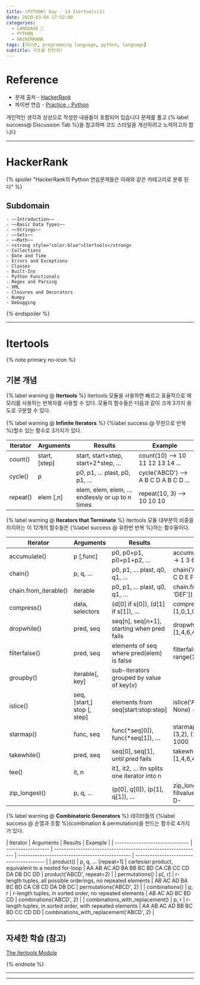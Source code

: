 ```yaml
---
title: (PYTHON) Day - 14 Itertools(1)
date: 2020-03-04 17:52:00
categories:
  - LANGUAGE 🚀
  - PYTHON
  - HACKERRANK
tags: [파이썬, programming language, python, language]
subtitle: 기초를 탄탄히!
---
```


# Reference

- 문제 출처 - [HackerRank](https://www.hackerrank.com/dashboard)
- 파이썬 연습 - [Practice - Python](https://www.hackerrank.com/domains/python?filters%5Bstatus%5D%5B%5D=unsolved&badge_type=python)

개인적인 생각과 상상으로 작성한 내용들이 포함되어 있습니다
문제를 풀고 {% label success@ Discussion Tab %}을 참고하며 코드 스타일을 개선하려고 노력하고자 합니다

---

# HackerRank

{% spoiler "HackerRank의 Python 연습문제들은 아래와 같은 카테고리로 분류 된다" %}

## Subdomain

    - ~~Introduction~~
    - ~~Basic Data Types~~
    - ~~Strings~~
    - ~~Sets~~
    - ~~Math~~
    - <strong style="color:blue">Itertools</strong>
    - Collections
    - Date and Time
    - Errors and Exceptions
    - Classes
    - Built-Ins
    - Python Functionals
    - Regex and Parsing
    - XML
    - Closures and Decorators
    - Numpy
    - Debugging

{% endspoiler %}

---

# Itertools

{% note primary no-icon %}

## 기본 개념

{% label warning @ **Itertools** %}
itertools 모듈을 사용하면 빠르고 효율적으로 메모리를 사용하는 반복자를 사용할 수 있다.
모듈의 함수들은 다음과 같이 크게 3가지 용도로 구분할 수 있다.

{% label warning @ **Infinite Iterators** %}
{%label success @ 무한으로 반복 %}할수 있는 함수로 3가지가 있다.

| Iterator | Arguments     | Results                                        | Example                               |
| -------- | ------------- | ---------------------------------------------- | ------------------------------------- |
| count()  | start, [step] | start, start+step, start+2\*step, …            | count(10) --> 10 11 12 13 14 ...      |
| cycle()  | p             | p0, p1, … plast, p0, p1, …                     | cycle('ABCD') --> A B C D A B C D ... |
| repeat() | elem [,n]     | elem, elem, elem, … endlessly or up to n times | repeat(10, 3) --> 10 10 10            |

{% label warning @ **Iterators that Terminate** %}
itertools 모듈 대부분의 비중을 차지하는 이 12개의 함수들은 {%label success @ 유한번 반복 %}하는 함수들이다.

| Iterator              | Arguments                   | Results                                    | Example                                                  |
| --------------------- | --------------------------- | ------------------------------------------ | -------------------------------------------------------- |
| accumulate()          | p [,func]                   | p0, p0+p1, p0+p1+p2, …                     | accumulate([1,2,3,4,5]) --> 1 3 6 10 15                  |
| chain()               | p, q, …                     | p0, p1, … plast, q0, q1, …                 | chain('ABC', 'DEF') --> A B C D E F                      |
| chain.from_iterable() | iterable                    | p0, p1, … plast, q0, q1, …                 | chain.from_iterable(['ABC', 'DEF']) --> A B C D E F      |
| compress()            | data, selectors             | (d[0] if s[0]), (d[1] if s[1]), …          | compress('ABCDEF', [1,0,1,0,1,1]) --> A C E F            |
| dropwhile()           | pred, seq                   | seq[n], seq[n+1], starting when pred fails | dropwhile(lambda x: x<5, [1,4,6,4,1]) --> 6 4 1          |
| filterfalse()         | pred, seq                   | elements of seq where pred(elem) is false  | filterfalse(lambda x: x%2, range(10)) --> 0 2 4 6 8      |
| groupby()             | iterable[, key]             | sub-iterators grouped by value of key(v)   |                                                          |
| islice()              | seq, [start,] stop [, step] | elements from seq[start:stop:step]         | islice('ABCDEFG', 2, None) --> C D E F G                 |
| starmap()             | func, seq                   | func(*seq[0]), func(*seq[1]), …            | starmap(pow, [(2,5), (3,2), (10,3)]) --> 32 9 1000       |
| takewhile()           | pred, seq                   | seq[0], seq[1], until pred fails           | takewhile(lambda x: x<5, [1,4,6,4,1]) --> 1 4            |
| tee()                 | it, n                       | it1, it2, … itn splits one iterator into n |                                                          |
| zip_longest()         | p, q, …                     | (p[0], q[0]), (p[1], q[1]), …              | zip_longest('ABCD', 'xy', fillvalue='-') --> Ax By C- D- |

{% label warning @ **Combinatoric Generators** %}
데이터들의 {%label success @ 순열과 조합 %}(combination & permutation)을 만드는 함수로 4가지가 있다.

| Iterator                        | Arguments          | Results                                                       | Example                                         |
| ------------------------------- | ------------------ | ------------------------------------------------------------- | ----------------------------------------------- | ---------------------------------------- |
| product()                       | p, q, … [repeat=1] | cartesian product, equivalent to a nested for-loop            | AA AB AC AD BA BB BC BD CA CB CC CD DA DB DC DD | product('ABCD', repeat=2)                |
| permutations()                  | p[, r]             | r-length tuples, all possible orderings, no repeated elements | AB AC AD BA BC BD CA CB CD DA DB DC             | permutations('ABCD', 2)                  |
| combinations()                  | p, r               | r-length tuples, in sorted order, no repeated elements        | AB AC AD BC BD CD                               | combinations('ABCD', 2)                  |
| combinations_with_replacement() | p, r               | r-length tuples, in sorted order, with repeated elements      | AA AB AC AD BB BC BD CC CD DD                   | combinations_with_replacement('ABCD', 2) |

---

## 자세한 학습 (참고)

[The itertools Module](https://nyu-cds.github.io/python-itertools/)

{% endnote %}

---

---
